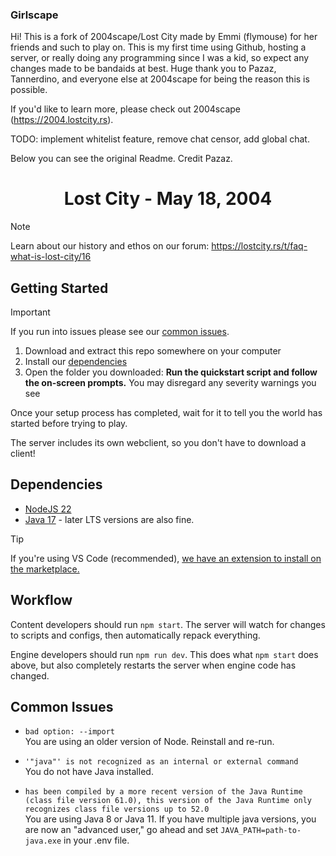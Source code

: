 <h3>Girlscape</h3>
Hi! This is a fork of 2004scape/Lost City made by Emmi (flymouse) for her friends and such to play on.
This is my first time using Github, hosting a server, or really doing any programming since I was a kid, so expect any changes made to be bandaids at best. Huge thank you to Pazaz, Tannerdino, and everyone else at 2004scape for being the reason this is possible.

If you'd like to learn more, please check out 2004scape (https://2004.lostcity.rs).

TODO: implement whitelist feature, remove chat censor, add global chat.

Below you can see the original Readme. Credit Pazaz.
<div align="center">
<h1>Lost City - May 18, 2004</h1>
</div>

> [!NOTE]
> Learn about our history and ethos on our forum: https://lostcity.rs/t/faq-what-is-lost-city/16

## Getting Started

> [!IMPORTANT]
> If you run into issues please see our [common issues](#common-issues).

1. Download and extract this repo somewhere on your computer
2. Install our [dependencies](#environment-dependencies)
3. Open the folder you downloaded: **Run the quickstart script and follow the on-screen prompts.** You may disregard any severity warnings you see

Once your setup process has completed, wait for it to tell you the world has started before trying to play.

The server includes its own webclient, so you don't have to download a client!

## Dependencies

- [NodeJS 22](https://nodejs.org/)
- [Java 17](https://adoptium.net/) - later LTS versions are also fine.

> [!TIP]
> If you're using VS Code (recommended), [we have an extension to install on the marketplace.](https://marketplace.visualstudio.com/items?itemName=2004scape.runescriptlanguage)

## Workflow

Content developers should run `npm start`. The server will watch for changes to scripts and configs, then automatically repack everything.

Engine developers should run `npm run dev`. This does what `npm start` does above, but also completely restarts the server when engine code has changed.

## Common Issues

* `bad option: --import`  
You are using an older version of Node. Reinstall and re-run.

* `'"java"' is not recognized as an internal or external command`  
You do not have Java installed.

* `has been compiled by a more recent version of the Java Runtime (class file version 61.0), this version of the Java Runtime only recognizes class file versions up to 52.0`  
You are using Java 8 or Java 11. If you have multiple java versions, you are now an "advanced user," go ahead and set `JAVA_PATH=path-to-java.exe` in your .env file.
